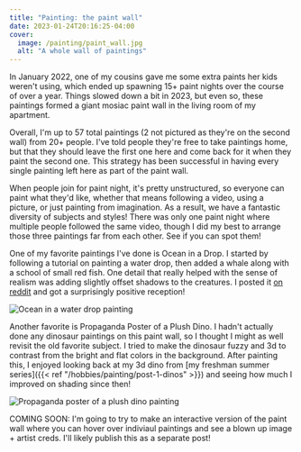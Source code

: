```yaml
---
title: "Painting: the paint wall"
date: 2023-01-24T20:16:25-04:00
cover:
  image: /painting/paint_wall.jpg
  alt: "A whole wall of paintings"
---
```


In January 2022, one of my cousins gave me some extra paints her kids weren't using, which ended up spawning 15+ paint nights over the course of over a year. Things slowed down a bit in 2023, but even so, these paintings formed a giant mosiac paint wall in the living room of my apartment.

Overall, I'm up to 57 total paintings (2 not pictured as they're on the second wall) from 20+ people. I've told people they're free to take paintings home, but that they should leave the first one here and come back for it when they paint the second one. This strategy has been successful in having every single painting left here as part of the paint wall.

When people join for paint night, it's pretty unstructured, so everyone can paint what they'd like, whether that means following a video, using a picture, or just painting from imagination. As a result, we have a fantastic diversity of subjects and styles! There was only one paint night where multiple people followed the same video, though I did my best to arrange those three paintings far from each other. See if you can spot them!

One of my favorite paintings I've done is Ocean in a Drop. I started by following a tutorial on painting a water drop, then added a whale along with a school of small red fish. One detail that really helped with the sense of realism was adding slightly offset shadows to the creatures. I posted it [on reddit](https://www.reddit.com/r/painting/comments/uqklix/drop_of_ocean_me_acrylics_on_loose_canvas/) and got a surprisingly positive reception!

![Ocean in a water drop painting](/painting/ocean_drop.jpg)

Another favorite is Propaganda Poster of a Plush Dino. I hadn't actually done any dinosaur paintings on this paint wall, so I thought I might as well revisit the old favorite subject. I tried to make the dinosaur fuzzy and 3d to contrast from the bright and flat colors in the background. After painting this, I enjoyed looking back at my 3d dino from [my freshman summer series]({{< ref "/hobbies/painting/post-1-dinos" >}}) and seeing how much I improved on shading since then!

![Propaganda poster of a plush dino painting](/painting/propaganda_dino.jpg)

COMING SOON: I'm going to try to make an interactive version of the paint wall where you can hover over indiviaul paintings and see a blown up image + artist creds. I'll likely publish this as a separate post!
